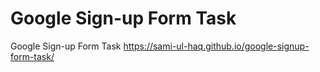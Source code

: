 # Google Sign-up Form Task
Google Sign-up Form Task https://sami-ul-haq.github.io/google-signup-form-task/
